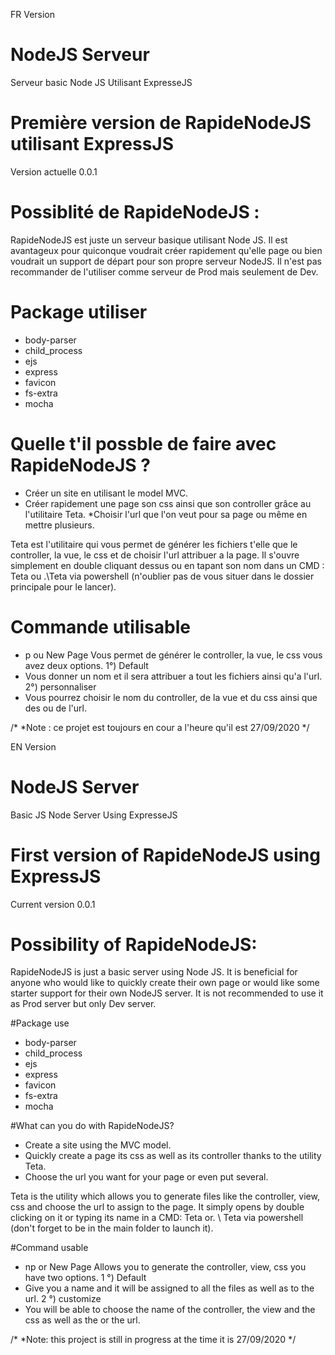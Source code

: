 FR Version
# NodeJS Serveur
Serveur basic Node JS Utilisant ExpresseJS
# Première version de RapideNodeJS utilisant ExpressJS
Version actuelle 0.0.1

# Possiblité de RapideNodeJS :
RapideNodeJS est juste un serveur basique utilisant Node JS.
Il est avantageux pour quiconque voudrait créer rapidement qu'elle page ou bien voudrait un support de départ pour son propre serveur NodeJS.
Il n'est pas recommander de l'utiliser comme serveur de Prod mais seulement de Dev.

# Package utiliser
* body-parser
* child_process
* ejs
* express
* favicon
* fs-extra
* mocha

# Quelle t'il possble de faire avec RapideNodeJS ?
* Créer un site en utilisant le model MVC.
* Créer rapidement une page son css ainsi que son controller grâce au l'utilitaire Teta.
 *Choisir l'url que l'on veut pour sa page ou même en mettre plusieurs.

Teta est l'utilitaire qui vous permet de générer les fichiers t'elle que le controller, la vue, le css et de choisir l'url attribuer a la page.
Il s'ouvre simplement en double cliquant dessus ou en tapant son nom dans un CMD : Teta ou .\Teta via powershell
(n'oublier pas de vous situer dans le dossier principale pour le lancer).

# Commande utilisable
* p ou New Page
Vous permet de générer le controller, la vue, le css
vous avez deux options. 
1°) Default
 * Vous donner un nom et il sera attribuer a tout les fichiers ainsi qu'a l'url.
2°) personnaliser
 * Vous pourrez choisir le nom du controller, de la vue et du css ainsi que des ou de l'url.
 
 /*
 *Note : ce projet est toujours en cour a l'heure qu'il est 27/09/2020
 */
 
 EN Version
 
# NodeJS Server
Basic JS Node Server Using ExpresseJS
# First version of RapideNodeJS using ExpressJS
Current version 0.0.1

# Possibility of RapideNodeJS:
RapideNodeJS is just a basic server using Node JS.
It is beneficial for anyone who would like to quickly create their own page or would like some starter support for their own NodeJS server.
It is not recommended to use it as Prod server but only Dev server.

#Package use
* body-parser
* child_process
* ejs
* express
* favicon
* fs-extra
* mocha

#What can you do with RapideNodeJS?
* Create a site using the MVC model.
* Quickly create a page its css as well as its controller thanks to the utility Teta.
* Choose the url you want for your page or even put several.

Teta is the utility which allows you to generate files like the controller, view, css and choose the url to assign to the page.
It simply opens by double clicking on it or typing its name in a CMD: Teta or. \ Teta via powershell
(don't forget to be in the main folder to launch it).

#Command usable
* np or New Page
Allows you to generate the controller, view, css
you have two options.
1 °) Default
 * Give you a name and it will be assigned to all the files as well as to the url.
2 °) customize
 * You will be able to choose the name of the controller, the view and the css as well as the or the url.
 
 /*
 *Note: this project is still in progress at the time it is 27/09/2020
 */
